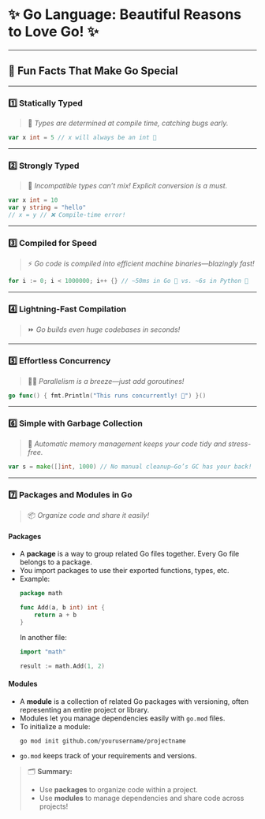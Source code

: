 # ✨ Go Language: Beautiful Reasons to Love Go! ✨

---

## 🌟 Fun Facts That Make Go Special

---

### 1️⃣ **Statically Typed**
> 📝 *Types are determined at compile time, catching bugs early.*

```go
var x int = 5 // x will always be an int 🚦
```

---

### 2️⃣ **Strongly Typed**
> 🚫 *Incompatible types can’t mix! Explicit conversion is a must.*

```go
var x int = 10
var y string = "hello"
// x = y // ❌ Compile-time error!
```

---

### 3️⃣ **Compiled for Speed**
> ⚡ *Go code is compiled into efficient machine binaries—blazingly fast!*

```go
for i := 0; i < 1000000; i++ {} // ~50ms in Go 🚀 vs. ~6s in Python 🐍
```

---

### 4️⃣ **Lightning-Fast Compilation**
> ⏩ *Go builds even huge codebases in seconds!*

---

### 5️⃣ **Effortless Concurrency**
> 🤹‍♂️ *Parallelism is a breeze—just add goroutines!*

```go
go func() { fmt.Println("This runs concurrently! 🎉") }()
```

---

### 6️⃣ **Simple with Garbage Collection**
> 🧹 *Automatic memory management keeps your code tidy and stress-free.*

```go
var s = make([]int, 1000) // No manual cleanup—Go’s GC has your back!
```

---


### 7️⃣ **Packages and Modules in Go**

> 📦 *Organize code and share it easily!*

#### **Packages**
- A **package** is a way to group related Go files together. Every Go file belongs to a package.
- You import packages to use their exported functions, types, etc.
- Example:
    ```go
    package math

    func Add(a, b int) int {
        return a + b
    }
    ```
    In another file:
    ```go
    import "math"

    result := math.Add(1, 2)
    ```

#### **Modules**
- A **module** is a collection of related Go packages with versioning, often representing an entire project or library.
- Modules let you manage dependencies easily with `go.mod` files.
- To initialize a module:
    ```
    go mod init github.com/yourusername/projectname
    ```
- `go.mod` keeps track of your requirements and versions.

> 🗂️ **Summary:**  
> - Use **packages** to organize code within a project.
> - Use **modules** to manage dependencies and share code across projects!